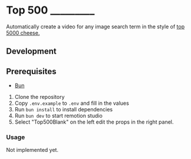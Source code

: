 # Top 500 _________

Automatically create a video for any image search term in the style of [top 5000 cheese.](https://youtu.be/N1GKJwmG5Aw)

## Development

## Prerequisites

- [Bun](https://bun.sh/)

1. Clone the repository
2. Copy `.env.example` to `.env` and fill in the values
3. Run `bun install` to install dependencies
4. Run `bun dev` to start remotion studio
5. Select "Top500Blank" on the left edit the props in the right panel.

### Usage

Not implemented yet.
